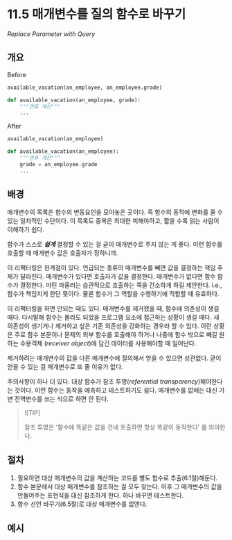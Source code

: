 # 11.5 매개변수를 질의 함수로 바꾸기

_Replace Parameter with Query_

## 개요

Before

```python
available_vacation(an_employee, an_employee.grade)

def available_vacation(an_employee, grade):
    """연휴 계산"""
    ...
```

After

```python
available_vacation(an_employee)

def available_vacation(an_employee):
    """연휴 계산"""
    grade = an_employee.grade
    ...
```

## 배경

매개변수의 목록은 함수의 변동요인을 모아놓은 곳이다. 즉 함수의 동작에 변화를 줄 수 있는 일차적인 수단이다.
이 목록도 중복은 최대한 피해야하고, 짧을 수록 읽는 사람이 이해하기 쉽다.

함수가 스스로 ***쉽게*** 결정할 수 있는 걸 굳이 매개변수로 주지 않는 게 좋다. 이런 함수를 호출할 때 매개변수 값은 호출자가 정하니까.

이 리팩터링은 한계점이 있다. 언급되는 종류의 매개변수를 빼면 값을 결정하는 책임 주체가 달라진다.
매개변수가 있다면 호출자가 값을 결정한다. 매개변수가 없다면 함수 함수가 결정한다.
마틴 파울러는 습관적으로 호출하는 쪽을 간소하게 하길 제안한다. i.e., 함수가 책임지게 한단 뜻이다.
물론 함수가 그 역할을 수행하기에 적합할 때 유효하다.

이 리팩터링을 하면 안되는 때도 있다. 매개변수를 제거했을 때, 함수에 의존성이 생길 때다.
다시말해 함수는 몰라도 되었을 프로그램 요소에 접근하는 상황이 생길 때다. 새 의존성이 생기거나 제거하고 싶은 기존 의존성을 강화하는 경우라 할 수 있다.
이런 상황은 주로 함수 본문이나 문제의 외부 함수를 호출해야 하거나 나중에 함수 밖으로 빼길 원하는 수용객체 (_receiver object_)에 담긴 데이터를 사용해야할 때 일어난다.

제거하려는 매개변수의 값을 다른 매개변수에 질의해서 얻을 수 있으면 상관없다. 굳이 얻을 수 있는 걸 매개변수로 또 줄 이유가 없다.

주의사항이 하나 더 있다. 대상 함수가 참조 투명(_referential transparency_)해야한다는 것이다.
이런 함수는 동작을 예측하고 테스트하기도 쉽다. 매개변수를 없애는 대신 가변 전역변수를 쓰는 식으로 하면 안 된다.

> ![TIP]
> 
> 참조 투명은 '함수에 똑같은 값을 건네 호출하면 항상 똑같이 동작한다' 를 의미한다.


## 절차

1. 필요하면 대상 매개변수의 값을 계산하는 코드를 별도 함수로 추출(6.1절)해둔다.
2. 함수 본문에서 대상 매개변수를 참조하는 걸 모두 찾는다. 이후 그 매개변수의 값을 만들어주는 표현식을 대신 참조하게 한다. 하나 바꾸면 테스트한다.
3. 함수 선언 바꾸기(6.5절)로 대상 매개변수를 없앤다.

## 예시

